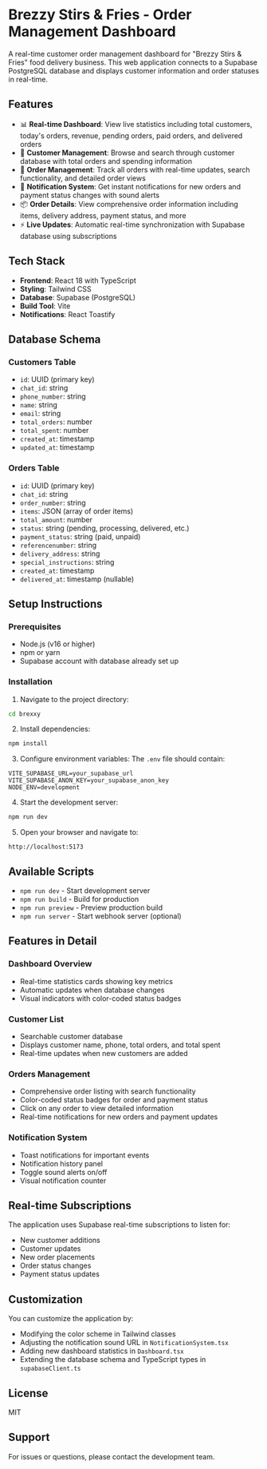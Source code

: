 # Brezzy Stirs & Fries - Order Management Dashboard

A real-time customer order management dashboard for "Brezzy Stirs & Fries" food delivery business. This web application connects to a Supabase PostgreSQL database and displays customer information and order statuses in real-time.

## Features

- 📊 **Real-time Dashboard**: View live statistics including total customers, today's orders, revenue, pending orders, paid orders, and delivered orders
- 👥 **Customer Management**: Browse and search through customer database with total orders and spending information
- 📝 **Order Management**: Track all orders with real-time updates, search functionality, and detailed order views
- 🔔 **Notification System**: Get instant notifications for new orders and payment status changes with sound alerts
- 📦 **Order Details**: View comprehensive order information including items, delivery address, payment status, and more
- ⚡ **Live Updates**: Automatic real-time synchronization with Supabase database using subscriptions

## Tech Stack

- **Frontend**: React 18 with TypeScript
- **Styling**: Tailwind CSS
- **Database**: Supabase (PostgreSQL)
- **Build Tool**: Vite
- **Notifications**: React Toastify

## Database Schema

### Customers Table
- `id`: UUID (primary key)
- `chat_id`: string
- `phone_number`: string
- `name`: string
- `email`: string
- `total_orders`: number
- `total_spent`: number
- `created_at`: timestamp
- `updated_at`: timestamp

### Orders Table
- `id`: UUID (primary key)
- `chat_id`: string
- `order_number`: string
- `items`: JSON (array of order items)
- `total_amount`: number
- `status`: string (pending, processing, delivered, etc.)
- `payment_status`: string (paid, unpaid)
- `referencenumber`: string
- `delivery_address`: string
- `special_instructions`: string
- `created_at`: timestamp
- `delivered_at`: timestamp (nullable)

## Setup Instructions

### Prerequisites
- Node.js (v16 or higher)
- npm or yarn
- Supabase account with database already set up

### Installation

1. Navigate to the project directory:
```bash
cd brexxy
```

2. Install dependencies:
```bash
npm install
```

3. Configure environment variables:
The `.env` file should contain:
```env
VITE_SUPABASE_URL=your_supabase_url
VITE_SUPABASE_ANON_KEY=your_supabase_anon_key
NODE_ENV=development
```

4. Start the development server:
```bash
npm run dev
```

5. Open your browser and navigate to:
```
http://localhost:5173
```

## Available Scripts

- `npm run dev` - Start development server
- `npm run build` - Build for production
- `npm run preview` - Preview production build
- `npm run server` - Start webhook server (optional)

## Features in Detail

### Dashboard Overview
- Real-time statistics cards showing key metrics
- Automatic updates when database changes
- Visual indicators with color-coded status badges

### Customer List
- Searchable customer database
- Displays customer name, phone, total orders, and total spent
- Real-time updates when new customers are added

### Orders Management
- Comprehensive order listing with search functionality
- Color-coded status badges for order and payment status
- Click on any order to view detailed information
- Real-time notifications for new orders and payment updates

### Notification System
- Toast notifications for important events
- Notification history panel
- Toggle sound alerts on/off
- Visual notification counter

## Real-time Subscriptions

The application uses Supabase real-time subscriptions to listen for:
- New customer additions
- Customer updates
- New order placements
- Order status changes
- Payment status updates

## Customization

You can customize the application by:
- Modifying the color scheme in Tailwind classes
- Adjusting the notification sound URL in `NotificationSystem.tsx`
- Adding new dashboard statistics in `Dashboard.tsx`
- Extending the database schema and TypeScript types in `supabaseClient.ts`

## License

MIT

## Support

For issues or questions, please contact the development team.
